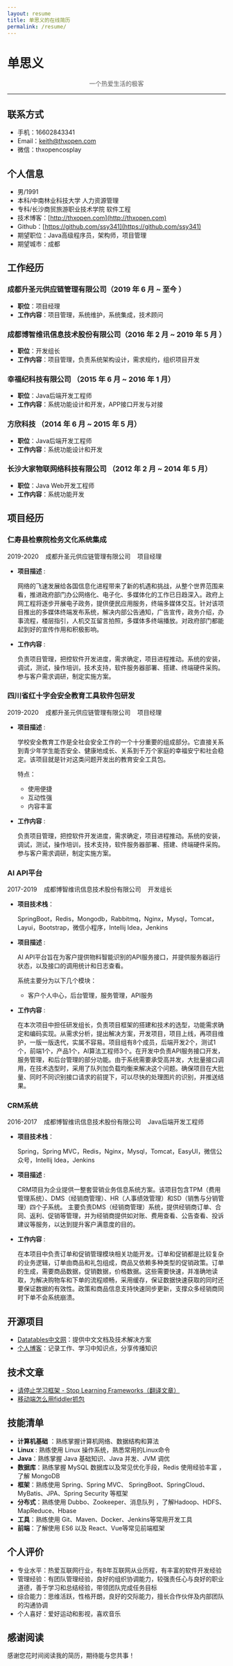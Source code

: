 ```yaml
---
layout: resume
title: 单思义的在线简历
permalink: /resume/
---
```


# 单思义

<p style="text-align:center;color:rgb(93,93,93)">一个热爱生活的极客</p>

---

## 联系方式

- 手机：16602843341
- Email：keith@thxopen.com
- 微信：thxopencosplay

## 个人信息

- 男/1991
- 本科/中南林业科技大学 人力资源管理
- 专科/长沙商贸旅游职业技术学院 软件工程
- 技术博客：[http://thxopen.com](http://thxopen.com)
- Github：[https://github.com/ssy341](https://github.com/ssy341) 
- 期望职位：Java高级程序员，架构师，项目管理    
- 期望城市：成都

## 工作经历

### 成都升圣元供应链管理有限公司（2019 年 6 月 ~ 至今 ）

- **职位**：项目经理
- **工作内容**：项目管理，系统维护，系统集成，技术顾问

### 成都博智维讯信息技术股份有限公司（2016 年 2 月 ~ 2019 年 5 月 ）

- **职位**：开发组长
- **工作内容**：项目管理，负责系统架构设计，需求规约，组织项目开发

### 幸福纪科技有限公司 （2015 年 6 月 ~ 2016 年 1 月）

- **职位**：Java后端开发工程师
- **工作内容**：系统功能设计和开发，APP接口开发与对接

### 方欣科技 （2014 年 6 月 ~ 2015 年 5 月）

- **职位**：Java后端开发工程师
- **工作内容**：系统功能设计和开发

### 长沙大家物联网络科技有限公司 （2012 年 2 月 ~ 2014 年 5 月）

- **职位**：Java Web开发工程师
- **工作内容**：系统功能开发


## 项目经历

### 仁寿县检察院检务文化系统集成

2019-2020&nbsp;&nbsp;&nbsp;&nbsp;成都升圣元供应链管理有限公司&nbsp;&nbsp;&nbsp;&nbsp;项目经理

- **项目描述** : 

    网络的飞速发展给各国信息化进程带来了新的机遇和挑战，从整个世界范围来看，推进政府部门办公网络化、电子化、多媒体化的工作已日趋深入。政府上网工程将逐步开展电子政务，提供便民应用服务，终端多媒体交互。针对该项目推出的多媒体终端发布系统，解决内部公告通知，广告宣传，政务介绍，办事流程，楼层指引，人机交互留言拍照，多媒体多终端播放。对政府部门都能起到好的宣传作用和积极影响。

- **工作内容** :

    负责项目管理，把控软件开发进度，需求确定，项目进程推动。系统的安装，调试，测试，操作培训，技术支持，软件服务器部署、搭建、终端硬件采购。参与客户需求调研，制定实施方案。

### 四川省红十字会安全教育工具软件包研发

2019-2020&nbsp;&nbsp;&nbsp;&nbsp;成都升圣元供应链管理有限公司&nbsp;&nbsp;&nbsp;&nbsp;项目经理

- **项目描述** : 

    学校安全教育工作是全社会安全工作的一个十分重要的组成部分。它直接关系到青少年学生能否安全、健康地成长、关系到千万个家庭的幸福安宁和社会稳定。该项目就是针对这类问题开发出的教育安全工具包。

    特点：
    - 使用便捷
    - 互动性强
    - 内容丰富


- **工作内容** :

    负责项目管理，把控软件开发进度，需求确定，项目进程推动。系统的安装，调试，测试，操作培训，技术支持，软件服务器部署、搭建、终端硬件采购。参与客户需求调研，制定实施方案。


### AI API平台

2017-2019&nbsp;&nbsp;&nbsp;&nbsp;成都博智维讯信息技术股份有限公司&nbsp;&nbsp;&nbsp;&nbsp;开发组长

- **项目技术栈**：

    SpringBoot，Redis，Mongodb，Rabbitmq，Nginx，Mysql，Tomcat，Layui，Bootstrap，微信小程序，Intellij Idea，Jenkins

- **项目描述** : 

    AI API平台旨在为客户提供物料智能识别的API服务接口，并提供服务器运行状态，以及接口的调用统计和日志查看。
    
    系统主要分为以下几个模块：
    - 客户个人中心，后台管理，服务管理，API服务

- **工作内容** :

    在本次项目中担任研发组长，负责项目框架的搭建和技术的选型，功能需求确定和编码实现。从需求分析，提出解决方案，开发项目，项目上线，再项目维护，一版一版迭代，实属不容易。项目组有8个成员，后端开发2个，测试1个，前端1个，产品1个，AI算法工程师3个。在开发中负责API服务接口开发，服务管理，和后台管理的部分功能。由于系统需要承受高并发，大批量接口调用，在技术选型时，采用了队列加负载均衡来解决这个问题。确保项目在大批量、同时不同识别接口请求的前提下，可以尽快的处理图片的识别，并推送结果。

### CRM系统

2016-2017&nbsp;&nbsp;&nbsp;&nbsp;成都博智维讯信息技术股份有限公司&nbsp;&nbsp;&nbsp;&nbsp;Java后端开发工程师


- **项目技术栈**：

    Spring，Spring MVC，Redis，Nginx，Mysql，Tomcat，EasyUI，微信公众号，Intellij Idea，Jenkins

- **项目描述** : 

    CRM项目为企业提供一整套营销业务信息系统方案。该项目包含TPM（费用管理系统）、DMS（经销商管理）、HR（人事绩效管理）和SD（销售与分销管理）四个子系统。
    主要负责DMS（经销商管理）系统，提供经销商订单、合同、返利、促销等管理，并为经销商提供如对账、费用查看、公告查看、投诉建议等服务，以达到提升客户满意度的目的。

- **工作内容** :

    在本项目中负责订单和促销管理模块相关功能开发。订单和促销都是比较复杂的业务逻辑，订单由商品和礼包组成，商品又依赖多种类型的促销政策。订单的生成，需要商品数据，促销数据，价格数据。这些需要快速，并准确地读取，为解决购物车和下单的流程顺畅，采用缓存，保证数据快速获取的同时还要保证数据的有效性。政策和商品信息支持快速同步更新，支撑众多经销商同时下单不会系统崩溃。


## 开源项目

- [Datatables中文网](http://datatables.club)：提供中文文档及技术解决方案
- [个人博客](http://thxopen.com)：记录工作、学习中知识点，分享传播知识

## 技术文章

- [请停止学习框架 - Stop Learning Frameworks（翻译文章）](http://thxopen.com/life/2019/05/14/stop-learning-frameworks.html)
- [移动端怎么用fiddler抓包](http://thxopen.com/tools/2020/07/03/use-fiddler-get-phone-app-http-request.html)


## 技能清单

- **计算机基础** ：熟练掌握计算机网络、数据结构和算法
- **Linux** : 熟练使用 Linux 操作系统，熟悉常用的Linux命令
- **Java**：熟练掌握 Java 基础知识、Java 并发、JVM 调优
- **数据库**：熟练掌握 MySQL 数据库以及常见优化手段，Redis 使用经验丰富 ，了解 MongoDB
- **框架**：熟练使用 Spring、Spring MVC、 SpringBoot、SpringCloud、MyBatis、JPA、Spring Security 等框架
- **分布式**：熟练使用 Dubbo、Zookeeper、消息队列 ，了解Hadoop、HDFS、MapReduce、Hbase
- **工具**：熟练使用 Git、Maven、Docker、Jenkins等常用开发工具
- **前端**：了解使用 ES6 以及 React、Vue等常见前端框架

## 个人评价

- 专业水平：热爱互联网行业，有8年互联网从业历程，有丰富的软件开发经验
- 管理经验：有团队管理经验，良好的组织协调能力，较强责任心与良好的职业道德，善于学习和总结经验，带领团队完成任务目标
- 综合能力：思维活跃，性格开朗，良好的交际能力，擅长合作伙伴及内部团队的沟通协调
- 个人喜好：爱好运动和影视，喜欢音乐

## 感谢阅读

感谢您花时间阅读我的简历，期待能与您共事！